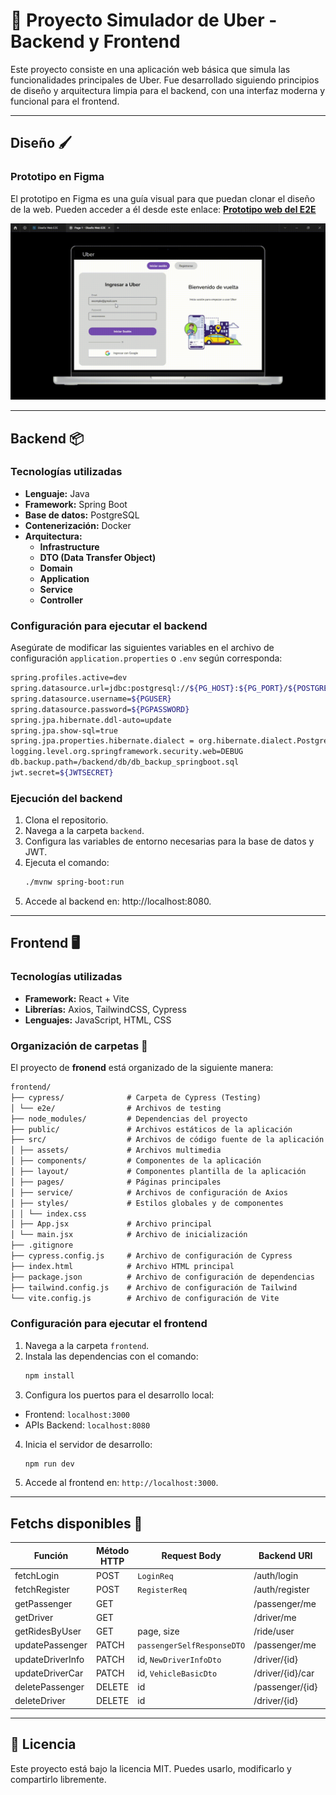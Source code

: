 # 🚖 Proyecto Simulador de Uber - Backend y Frontend

Este proyecto consiste en una aplicación web básica que simula las funcionalidades principales de Uber. Fue desarrollado siguiendo principios de diseño y arquitectura limpia para el backend, con una interfaz moderna y funcional para el frontend.

---

## Diseño 🖌️
### Prototipo en Figma
El prototipo en Figma es una guía visual para que puedan clonar el diseño de la web. Pueden acceder a él desde este enlace: [**Prototipo web del E2E**](https://www.figma.com/community/file/1374595433604097313/diseno-web-e2e)

![Prototipo web del E2E](./media/FigmaE2E.gif)

---

## Backend 📦

### Tecnologías utilizadas

- **Lenguaje:** Java
- **Framework:** Spring Boot
- **Base de datos:** PostgreSQL
- **Contenerización:** Docker
- **Arquitectura:**
  - **Infrastructure**
  - **DTO (Data Transfer Object)**
  - **Domain**
  - **Application**
  - **Service**
  - **Controller**

### Configuración para ejecutar el backend

Asegúrate de modificar las siguientes variables en el archivo de configuración `application.properties` o `.env` según corresponda:

```bash
spring.profiles.active=dev
spring.datasource.url=jdbc:postgresql://${PG_HOST}:${PG_PORT}/${POSTGRES_DB}
spring.datasource.username=${PGUSER}
spring.datasource.password=${PGPASSWORD}
spring.jpa.hibernate.ddl-auto=update
spring.jpa.show-sql=true
spring.jpa.properties.hibernate.dialect = org.hibernate.dialect.PostgreSQLDialect
logging.level.org.springframework.security.web=DEBUG
db.backup.path=/backend/db/db_backup_springboot.sql
jwt.secret=${JWTSECRET}
```
### Ejecución del backend
1. Clona el repositorio.
2. Navega a la carpeta `backend`.
3. Configura las variables de entorno necesarias para la base de datos y JWT.
4. Ejecuta el comando:
   ```bash
   ./mvnw spring-boot:run
   ```
5. Accede al backend en: http://localhost:8080.

---

## Frontend 🖥️

### Tecnologías utilizadas

- **Framework:** React + Vite
- **Librerías:** Axios, TailwindCSS, Cypress
- **Lenguajes:** JavaScript, HTML, CSS

### Organización de carpetas 📂

El proyecto de **fronend** está organizado de la siguiente manera:

``` markdown
frontend/
├── cypress/              # Carpeta de Cypress (Testing)
│ └── e2e/                # Archivos de testing 
├── node_modules/         # Dependencias del proyecto
├── public/               # Archivos estáticos de la aplicación
├── src/                  # Archivos de código fuente de la aplicación 
│ ├── assets/             # Archivos multimedia 
│ ├── components/         # Componentes de la aplicación
│ ├── layout/             # Componentes plantilla de la aplicación
│ ├── pages/              # Páginas principales
│ ├── service/            # Archivos de configuración de Axios
│ ├── styles/             # Estilos globales y de componentes
│ │ └── index.css
│ ├── App.jsx             # Archivo principal 
│ └── main.jsx            # Archivo de inicialización          
├── .gitignore
├── cypress.config.js     # Archivo de configuración de Cypress 
├── index.html            # Archivo HTML principal
├── package.json          # Archivo de configuración de dependencias
├── tailwind.config.js    # Archivo de configuración de Tailwind
└── vite.config.js        # Archivo de configuración de Vite
```

### Configuración para ejecutar el frontend

1. Navega a la carpeta `frontend`.
2. Instala las dependencias con el comando:
   ```bash
   npm install
   ```
3. Configura los puertos para el desarrollo local:
  - Frontend: `localhost:3000`
  - APIs Backend: `localhost:8080`
4. Inicia el servidor de desarrollo:
   ```bash
   npm run dev
   ```
5. Accede al frontend en: `http://localhost:3000`.

---

## Fetchs disponibles 🔄
| **Función**      | **Método HTTP** | **Request Body**           | **Backend URI**  | **Response Body**          |
|------------------|-----------------|----------------------------|------------------|----------------------------|
| fetchLogin       | POST            | `LoginReq`                 | /auth/login      |                            |
| fetchRegister    | POST            | `RegisterReq`              | /auth/register   |                            |
| getPassenger     | GET             |                            | /passenger/me    | `PassengerSelfResponseDTO` |
| getDriver        | GET             |                            | /driver/me       | `DriverResponseDto`        |
| getRidesByUser   | GET             | page, size                 | /ride/user       | `Page<RidesByUserDto>`     |
| updatePassenger  | PATCH           | `passengerSelfResponseDTO` | /passenger/me    |                            |
| updateDriverInfo | PATCH           | id, `NewDriverInfoDto`     | /driver/{id}     | String                     |
| updateDriverCar  | PATCH           | id, `VehicleBasicDto`      | /driver/{id}/car | String                     |
| deletePassenger  | DELETE          | id                         | /passenger/{id}  |                            |
| deleteDriver     | DELETE          | id                         | /driver/{id}     |                            |

---

## 📄 **Licencia**

Este proyecto está bajo la licencia MIT. Puedes usarlo, modificarlo y compartirlo libremente.
